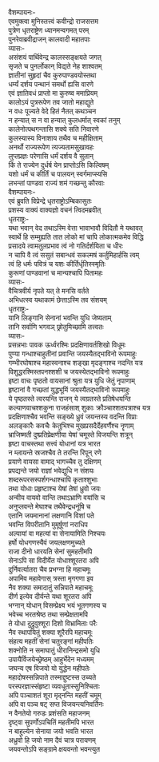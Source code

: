 वैशम्पायनः-  
एवमुक्त्वा मुनिस्तत्त्वं कवीन्द्रो राजसत्तम  
पुत्रेण धृतराष्ट्रेण ध्यानमन्वगमत् परम्  
पुनरेवाब्रवीद्राजन् कालवादी महातपाः  
व्यासः-  
असंशयं पार्थिवेन्द्र कालस्सङ्क्षयते जगत्  
सृजते च पुनर्लोकान् विद्यते नेह शाश्वतम्  
ज्ञातीनां सुहृदां चैव कुरुपाण्डवयोस्तथा  
धर्म्यं दर्शय पन्थानं समर्थो ह्यसि वारणे  
एवं ज्ञातिवधं प्राप्तो मा कुरुष्व ममाप्रियम्  
कालोऽयं पुत्ररूपेण तव जातो महाद्युते  
न वधः पूज्यते वेदे हितं नैतत् कथञ्चन  
न हन्यात् स न वा हन्यात् कुलधर्मात् स्वकां तनुम्  
कालेनोत्पथगन्तासि शक्ये सति निवारणे  
कुलस्यास्य विनाशाय तथैव च महीक्षिताम्  
अनर्थो राज्यरूपेण त्यज्यतामसुखावहः  
लुप्तप्रज्ञः परेणासि धर्मं दर्शय वै सुतान्  
किं ते राज्येन दुर्धर्ष येन प्राप्तोऽसि किल्विषम्  
यशो धर्मं च कीर्तिं च पालयन् स्वर्गमाप्स्यसि  
लभन्तां पाण्डवा राज्यं शमं गच्छन्तु कौरवाः  
वैशम्पायनः-  
एवं ब्रुवति विप्रेन्द्रे धृतराष्ट्रोऽम्बिकासुतः  
प्रशस्य वाक्यं वाक्यज्ञो वचनं त्विदमब्रवीत्  
धृतराष्ट्रः-  
यथा भवान् वेद तथाऽस्मि वेत्ता भावाभावौ विदितौ मे यथावत्  
स्वार्थे हि सम्मुह्यति तात लोको मां चापि लोकात्मकमेव विद्धि  
प्रसादये त्वामतुलप्रभाव त्वं नो गतिर्दर्शयिता च धीरः  
न चापि वै त्वं ससुतं सबान्धवं सकल्मषं कर्तुमिहार्हसि त्वम्  
त्वं हि धर्मः पवित्रं च यशः कीर्तिर्धृतिस्स्मृतिः  
कुरूणां पाण्डवानां च मान्यश्चापि पितामहः  
व्यासः-  
वैचित्रवीर्य नृपते यत् ते मनसि वर्तते  
अभिधत्स्व यथाकामं छेत्ताऽस्मि तव संशयम्  
धृतराष्ट्रः-  
यानि लिङ्गानि सेनानां भवन्ति युधि जेष्यताम्  
तानि सर्वाणि भगवञ् छ्रोतुमिच्छामि तत्त्वतः  
व्यासः-  
प्रसन्नभाः पावक ऊर्ध्वरश्मिः प्रदक्षिणावर्तशिखो विधूमः  
पुण्या गन्धाश्चाहुतीनां प्रवान्ति जयस्यैतद्भाविनो रूपमाहुः  
गम्भीरघोषाश्च महास्वनाश्च शङ्खा मृदङ्गाश्च नदन्ति यत्र  
विशुद्धरश्मिस्तपनश्शशी च जयस्येतद्भाविनो रूपमाहुः  
इष्टा वाचः पृष्ठतो वायसानां श्रुता यत्र युधि जेतुं नृपाणाम्  
हृष्टानां वै गच्छतां युद्धभूमिं जयस्यैतद्भाविनो रूपमाहुः  
ये पृष्ठतस्ते त्वरयन्ति राजन् ये त्वग्रतस्ते प्रतिषेधयन्ति  
कल्याणवाचश्शकुना राजहंसाश् शुकाः क्रौञ्चाश्शतपत्राश्च यत्र  
प्रदक्षिणाश्चैव भवन्ति सङ्ख्ये ध्रुवं जयन्तस्य वदन्ति विप्राः  
अलङ्कारैः कवचैः केतुभिश्च मुखप्रसदैर्देहवर्णैश्च नॄणाम्  
भ्राजिष्मती दुष्प्रतिप्रेक्षणीया येषां चमूस्ते विजयन्ति शत्रून्  
हृष्टा वाचस्तथा सत्त्वं योधानां यत्र भारत  
न म्लायन्ते स्रजश्चैव ते तरन्ति रिपून् रणे  
प्रयाणे वायसा वामाद् भागच्चैव तु दक्षिणम्  
प्रपद्यन्ते जयो राज्ञां भवेद्युधि न संशयः  
शब्दरूपरसस्पर्शगन्धाश्चापि कृताश्शुभाः  
तथा योधाः प्रहृष्टाश्च येषां तेषां ध्रुवो जयः  
अन्वीय वायवो वान्ति तथाऽभ्राणि वयांसि च  
अनुप्लवन्ते मेघाश्च तथैवेन्द्रधनूंषि च  
एतानि जयमानानां लक्षणानि विशां पते  
भवन्ति विपरीतानि मुमूर्षूणां नराधिप  
अल्पायां वा महत्यां वा सेनायामिति निश्चयः  
हर्षो योधगणस्यैवं जयलक्षणमुच्यते  
राजा दीनो धारयति सेनां सुमहतीमपि  
सेनाऽपि सा विदीर्येत योधाश्शूरतरा अपि  
दुर्निवर्त्यातरा चैव प्रभग्ना हि महाचमूः  
अपामिव महावेगास् त्रस्ता मृगगणा इव  
नैव शक्या समादातुं सन्निपाते महाचमूः  
दीर्ण इत्येव दीर्यन्ते यथा शूरतरा अपि  
भग्नान् योधान् विसम्प्रेक्ष्य भयं भूतगणस्य च  
भवेच्च भरतश्रेष्ठ तथा सम्प्रेक्षतामपि  
ते योधा दुद्रुवुश्शूरा दिशो विभ्रामिताः परैः  
नैव स्थापयितुं शक्या शूरैरपि महाचमूः  
संहत्य महतीं सेनां चतुरङ्गां महीपतिः  
शक्नोति न समाघातुं धीरानिन्द्रसमो युधि  
उपायैर्विजयेच्छ्रेष्ठम् आहुर्भेदेन मध्यमम्  
जघन्य एष विजयो यो युद्धेन महीपतेः  
महादोषस्सन्निपाते तस्माद्दुष्टस्स उच्यते  
परस्परज्ञास्संहृष्टा व्यवधूतास्सुनिश्चिताः  
अपि पञ्चाशतं शूरा मृद्नन्ति महतीं चमूम्  
अपि वा पञ्च षट् सप्त विजयन्त्यनिवर्तिनः  
न वैनतेयो गरुडः प्रशंसति महाजनम्  
दृष्ट्वा सुपर्णोऽपचितिं महतीमपि भारत  
न बाहुल्येन सेनाया जयो भवति भारत  
अध्रुवो हि जयो नाम दैवं चात्र परायणम्  
जयवन्तोऽपि सङ्ग्रामे क्षयवन्तो भवन्त्युत  
